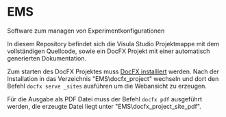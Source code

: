 # EMS
Software zum managen von Experimentkonfigurationen

In diesem Repository befindet sich die Visula Studio Projektmappe mit dem vollständigen Quellcode, sowie ein DocFX Projekt mit einer automatisch generierten Dokumentation.


Zum starten des DocFX Projektes muss [DocFX installiert](https://dotnet.github.io/docfx/tutorial/docfx_getting_started.html#2-use-docfx-as-a-command-line-tool) werden.
Nach der Installation in das Verzeichnis "EMS\docfx_project\" wechseln und dort den Befehl `docfx serve _sites` ausführen um die Webansicht zu erzeugen.

Für die Ausgabe als PDF Datei muss der Befehl `docfx pdf` ausgeführt werden, die erzeugte Datei liegt unter "EMS\docfx_project\_site_pdf\".

